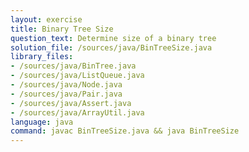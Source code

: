 ```yaml
---
layout: exercise
title: Binary Tree Size
question_text: Determine size of a binary tree
solution_file: /sources/java/BinTreeSize.java
library_files:
- /sources/java/BinTree.java
- /sources/java/ListQueue.java
- /sources/java/Node.java
- /sources/java/Pair.java
- /sources/java/Assert.java
- /sources/java/ArrayUtil.java
language: java
command: javac BinTreeSize.java && java BinTreeSize
---
```

